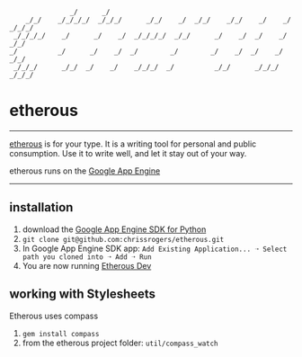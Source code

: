                    _/      _/
        _/_/    _/_/_/_/  _/_/_/      _/_/    _/  _/_/    _/_/    _/    _/    _/_/_/
     _/_/_/_/    _/      _/    _/  _/_/_/_/  _/_/      _/    _/  _/    _/  _/_/
    _/          _/      _/    _/  _/        _/        _/    _/  _/    _/      _/_/
     _/_/_/      _/_/  _/    _/    _/_/_/  _/          _/_/      _/_/_/  _/_/_/

# etherous

---------------------------------------

[etherous](http://ethero.us) is for your type. It is a writing tool for personal and public consumption. Use it to write well, and let it stay out of your way.

etherous runs on the [Google App Engine](https://developers.google.com/appengine)

---------------------------------------

## installation

1. download the [Google App Engine SDK for Python](https://developers.google.com/appengine/downloads#Google_App_Engine_SDK_for_Python)
2. `git clone git@github.com:chrissrogers/etherous.git`
3. In Google App Engine SDK app: `Add Existing Application... ➝ Select path you cloned into ➝ Add ➝ Run`
4. You are now running [Etherous Dev](http://localhost:8080/)

## working with Stylesheets

Etherous uses compass

1. `gem install compass`
2. from the etherous project folder: `util/compass_watch`
